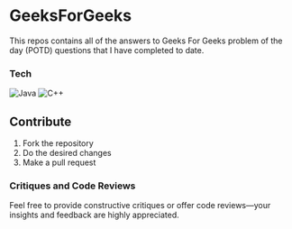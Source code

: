 # GeeksForGeeks
This repos contains all of the answers to Geeks For Geeks problem of the day (POTD) questions that I have completed to date.



### Tech
![Java](https://img.shields.io/badge/java-%23ED8B00.svg?style=for-the-badge&logo=java&logoColor=white)
![C++](https://img.shields.io/badge/c++-%2300599C.svg?style=for-the-badge&logo=c%2B%2B&logoColor=white)


## Contribute
1. Fork the repository
2. Do the desired changes 
3. Make a pull request


### Critiques and Code Reviews
 Feel free to provide constructive critiques or offer code reviews—your insights and feedback are highly appreciated.

